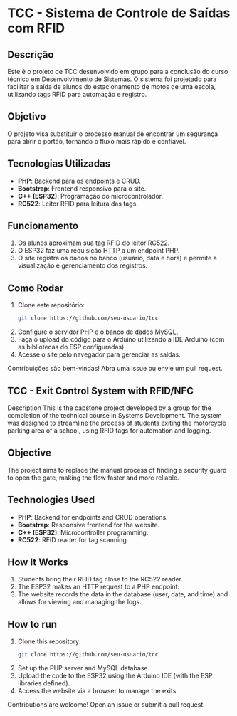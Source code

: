 # TCC - Sistema de Controle de Saídas com RFID

## Descrição
Este é o projeto de TCC desenvolvido em grupo para a conclusão do curso técnico em Desenvolvimento de Sistemas. O sistema foi projetado para facilitar a saída de alunos do estacionamento de motos de uma escola, utilizando tags RFID para automação e registro.

## Objetivo
O projeto visa substituir o processo manual de encontrar um segurança para abrir o portão, tornando o fluxo mais rápido e confiável. 

## Tecnologias Utilizadas
- **PHP**: Backend para os endpoints e CRUD.
- **Bootstrap**: Frontend responsivo para o site.
- **C++ (ESP32)**: Programação do microcontrolador.
- **RC522**: Leitor RFID para leitura das tags.

## Funcionamento
1. Os alunos aproximam sua tag RFID do leitor RC522.
2. O ESP32 faz uma requisição HTTP a um endpoint PHP.
3. O site registra os dados no banco (usuário, data e hora) e permite a visualização e gerenciamento dos registros.

## Como Rodar
1. Clone este repositório:  
   ```bash
   git clone https://github.com/seu-usuario/tcc
   
2. Configure o servidor PHP e o banco de dados MySQL.
3. Faça o upload do código para o Arduino utilizando a IDE Arduino (com as bibliotecas do ESP configuradas).
4. Acesse o site pelo navegador para gerenciar as saídas.

Contribuições são bem-vindas! Abra uma issue ou envie um pull request.

## TCC - Exit Control System with RFID/NFC
Description
This is the capstone project developed by a group for the completion of the technical course in Systems Development. The system was designed to streamline the process of students exiting the motorcycle parking area of a school, using RFID tags for automation and logging.

## Objective
The project aims to replace the manual process of finding a security guard to open the gate, making the flow faster and more reliable.

## Technologies Used
- **PHP**: Backend for endpoints and CRUD operations.
- **Bootstrap**: Responsive frontend for the website.
- **C++ (ESP32)**: Microcontroller programming.
- **RC522**: RFID reader for tag scanning.

## How It Works
1. Students bring their RFID tag close to the RC522 reader.
2. The ESP32 makes an HTTP request to a PHP endpoint.
3. The website records the data in the database (user, date, and time) and allows for viewing and managing the logs.

## How to run
1. Clone this repository:
   ```bash
   git clone https://github.com/seu-usuario/tcc
   
2. Set up the PHP server and MySQL database.
3. Upload the code to the ESP32 using the Arduino IDE (with the ESP libraries defined).
4. Access the website via a browser to manage the exits.

Contributions are welcome! Open an issue or submit a pull request.
